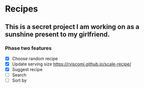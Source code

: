 # Recipes

## This is a secret project I am working on as a sunshine present to my girlfriend.

### Phase two features
- [x] Choose random recipe
- [x] Update serving size https://rviscomi.github.io/scale-recipe/
- [x] Suggest recipe
- [ ] Search
- [ ] Sort by
